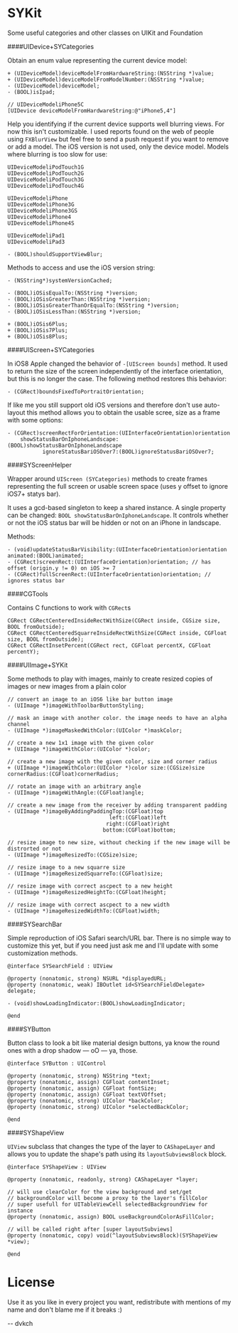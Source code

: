 SYKit
=======


Some useful categories and other classes on UIKit and Foundation


####UIDevice+SYCategories

Obtain an enum value representing the current device model:

	+ (UIDeviceModel)deviceModelFromHardwareString:(NSString *)value;
	+ (UIDeviceModel)deviceModelFromModelNumber:(NSString *)value;
	- (UIDeviceModel)deviceModel;
	- (BOOL)isIpad;

	// UIDeviceModeliPhone5C
	[UIDevice deviceModelFromHardwareString:@"iPhone5,4"]


Help you identifying if the current device supports well blurring views. For now this isn't customizable. I used reports found on the web of people using `FXBlurView` but feel free to send a push request if you want to remove or add a model. The iOS version is not used, only the device model. Models where blurring is too slow for use:

	UIDeviceModeliPodTouch1G
	UIDeviceModeliPodTouch2G
	UIDeviceModeliPodTouch3G
	UIDeviceModeliPodTouch4G
	
	UIDeviceModeliPhone
	UIDeviceModeliPhone3G
	UIDeviceModeliPhone3GS
	UIDeviceModeliPhone4
	UIDeviceModeliPhone4S
	
	UIDeviceModeliPad1
	UIDeviceModeliPad3
 
	- (BOOL)shouldSupportViewBlur;


Methods to access and use the iOS version string:

	- (NSString*)systemVersionCached;

	- (BOOL)iOSisEqualTo:(NSString *)version;
	- (BOOL)iOSisGreaterThan:(NSString *)version;
	- (BOOL)iOSisGreaterThanOrEqualTo:(NSString *)version;
	- (BOOL)iOSisLessThan:(NSString *)version;
	
	+ (BOOL)iOSis6Plus;
	+ (BOOL)iOSis7Plus;
	+ (BOOL)iOSis8Plus;

####UIScreen+SYCategories

In iOS8 Apple changed the behavior of `-[UIScreen bounds]` method. It used to return the size of the screen independently of the interface orientation, but this is no longer the case. The following method restores this behavior:

	- (CGRect)boundsFixedToPortraitOrientation;

If like me you still support old iOS versions and therefore don't use auto-layout this method allows you to obtain the usable scree, size as a frame with some options:

	- (CGRect)screenRectForOrientation:(UIInterfaceOrientation)orientation
    	showStatusBarOnIphoneLandscape:(BOOL)showStatusBarOnIphoneLandscape
        	   ignoreStatusBariOSOver7:(BOOL)ignoreStatusBariOSOver7;


####SYScreenHelper

Wrapper around `UIScreen (SYCategories)` methods to create frames representing the full screen or usable screen space (uses y offset to ignore iOS7+ statys bar). 

It uses a gcd-based singleton to keep a shared instance. A single property can be changed: `BOOL showStatusBarOnIphoneLandscape`. It controls whether or not the iOS status bar will be hidden or not on an iPhone in landscape.

Methods:

	- (void)updateStatusBarVisibility:(UIInterfaceOrientation)orientation animated:(BOOL)animated;
	- (CGRect)screenRect:(UIInterfaceOrientation)orientation; // has offset (origin.y != 0) on iOS >= 7
	- (CGRect)fullScreenRect:(UIInterfaceOrientation)orientation; // ignores status bar

####CGTools

Contains C functions to work with `CGRect`s

	CGRect CGRectCenteredInsideRectWithSize(CGRect inside, CGSize size, BOOL fromOutside);
	CGRect CGRectCenteredSquarreInsideRectWithSize(CGRect inside, CGFloat size, BOOL fromOutside);
	CGRect CGRectInsetPercent(CGRect rect, CGFloat percentX, CGFloat percentY);

####UIImage+SYKit

Some methods to play with images, mainly to create resized copies of images or new images from a plain color

	// convert an image to an iOS6 like bar button image
	- (UIImage *)imageWithToolbarButtonStyling;

	// mask an image with another color. the image needs to have an alpha channel
	- (UIImage *)imageMaskedWithColor:(UIColor *)maskColor;

	// create a new 1x1 image with the given color
	+ (UIImage *)imageWithColor:(UIColor *)color;

	// create a new image with the given color, size and corner radius
	+ (UIImage *)imageWithColor:(UIColor *)color size:(CGSize)size cornerRadius:(CGFloat)cornerRadius;

	// rotate an image with an arbitrary angle
	- (UIImage *)imageWithAngle:(CGFloat)angle;

	// create a new image from the receiver by adding transparent padding
	- (UIImage *)imageByAddingPaddingTop:(CGFloat)top
	                                left:(CGFloat)left
	                               right:(CGFloat)right
	                              bottom:(CGFloat)bottom;

	// resize image to new size, without checking if the new image will be distrorted or not
	- (UIImage *)imageResizedTo:(CGSize)size;
	
	// resize image to a new squarre size
	- (UIImage *)imageResizedSquarreTo:(CGFloat)size;
	
	// resize image with correct ascpect to a new height
	- (UIImage *)imageResizedHeightTo:(CGFloat)height;
	
	// resize image with correct ascpect to a new width
	- (UIImage *)imageResizedWidthTo:(CGFloat)width;


####SYSearchBar

Simple reproduction of iOS Safari search/URL bar. There is no simple way to customize this yet, but if you need just ask me and I'll update with some customization methods.

	@interface SYSearchField : UIView
	
	@property (nonatomic, strong) NSURL *displayedURL;
	@property (nonatomic, weak) IBOutlet id<SYSearchFieldDelegate> delegate;
	
	- (void)showLoadingIndicator:(BOOL)showLoadingIndicator;
	
	@end


####SYButton

Button class to look a bit like material design buttons, ya know the round ones with a drop shadow — oO — ya, those.

	@interface SYButton : UIControl
	
	@property (nonatomic, strong) NSString *text;
	@property (nonatomic, assign) CGFloat contentInset;
	@property (nonatomic, assign) CGFloat fontSize;
	@property (nonatomic, assign) CGFloat textVOffset;
	@property (nonatomic, strong) UIColor *backColor;
	@property (nonatomic, strong) UIColor *selectedBackColor;
	
	@end

####SYShapeView

`UIView` subclass that changes the type of the layer to `CAShapeLayer` and allows you to update the shape's path using its `layoutSubviewsBlock` block.

	@interface SYShapeView : UIView
	
	@property (nonatomic, readonly, strong) CAShapeLayer *layer;
	
	// will use clearColor for the view background and set/get 
	// backgroundColor will become a proxy to the layer's fillColor
	// super usefull for UITableViewCell selectedBackgroundView for instance
	@property (nonatomic, assign) BOOL useBackgroundColorAsFillColor;
	
	// will be called right after [super layoutSubviews]
	@property (nonatomic, copy) void(^layoutSubviewsBlock)(SYShapeView *view);
	
	@end


License
===

Use it as you like in every project you want, redistribute with mentions of my name and don't blame me if it breaks :)

-- dvkch
 